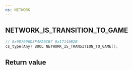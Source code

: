 ```yaml
---
ns: NETWORK
---
```

## NETWORK_IS_TRANSITION_TO_GAME

```c
// 0x9D7696D8F4FA6CB7 0x17146B2B
cs_type(Any) BOOL NETWORK_IS_TRANSITION_TO_GAME();
```

## Return value
